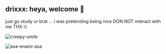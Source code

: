 ## drixxx: heya, welcome 👋

just go study ur brat ... i was pretending being nice DON NOT interact with me THX 🙄

![creepy-smile](https://github.com/ATecubEtneilas69/drixxx/assets/171689860/af77c8b3-df2a-46cd-8eae-96a9e5073c92)

![asa-enami-asa](https://github.com/ATecubEtneilas69/drixxx/assets/171689860/652022fe-efb3-4a5b-b9d2-623c0de54a1a)
